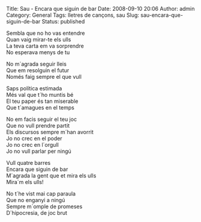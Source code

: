 Title: Sau - Encara que siguin de bar
Date: 2008-09-10 20:06
Author: admin
Category: General
Tags: lletres de cançons, sau
Slug: sau-encara-que-siguin-de-bar
Status: published

Sembla que no ho vas entendre  
Quan vaig mirar-te els ulls  
La teva carta em va sorprendre  
No esperava menys de tu

No m´agrada seguir lleis  
Que em resolguin el futur  
Només faig sempre el que vull

Saps política estimada  
Més val que t´ho muntis bé  
El teu paper és tan miserable  
Que t´amagues en el temps

No em facis seguir el teu joc  
Que no vull prendre partit  
Els discursos sempre m´han avorrit  
Jo no crec en el poder  
Jo no crec en l´orgull  
Jo no vull parlar per ningú

Vull quatre barres  
Encara que siguin de bar  
M´agrada la gent que et mira els ulls  
Mira´m els ulls!

No t´he vist mai cap paraula  
Que no enganyi a ningú  
Sempre m´omple de promeses  
D´hipocresia, de joc brut
